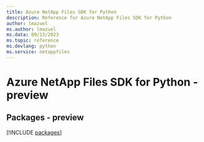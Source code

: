 ```yaml
---
title: Azure NetApp Files SDK for Python
description: Reference for Azure NetApp Files SDK for Python
author: lmazuel
ms.author: lmazuel
ms.data: 09/13/2023
ms.topic: reference
ms.devlang: python
ms.service: netappfiles
---
```

# Azure NetApp Files SDK for Python - preview
## Packages - preview
[!INCLUDE [packages](netapp-files-index.md)]
